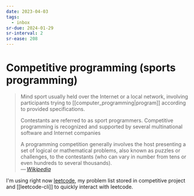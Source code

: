 ```yaml
---
date: 2023-04-03
tags:
  - inbox
sr-due: 2024-01-29
sr-interval: 2
sr-ease: 208
---
```

# Competitive programming (sports programming)

> Mind sport usually held over the Internet or a local network, involving
> participants trying to [[computer_programming|program]] according to provided
> specifications.
>
> Contestants are referred to as sport programmers. Competitive programming is
> recognized and supported by several multinational software and Internet
> companies
>
> A programming competition generally involves the host presenting a set of
> logical or mathematical problems, also known as puzzles or challenges, to the
> contestants (who can vary in number from tens or even hundreds to several
> thousands).\
> — <cite>[Wikipedia](https://en.wikipedia.org/wiki/Competitive_programming)</cite>

I'm using right now [leetcode](https://leetcode.com/), my problem list stored in
competitive project and [[leetcode-cli]] to quickly interact with leetcode.


